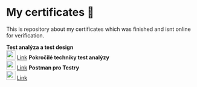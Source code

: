 
  # My certificates  📝  
  This is repository about my certificates which was finished and isnt online for verification.
  
  **Test analýza a test design**\
 <img src="/Images/PDF_icon.ico" width="24">
[Link](/PDF-certificates/Test%20analýza%20a%20test%20design.pdf)
  **Pokročilé techniky test analýzy**\
 <img src="/Images/PDF_icon.ico" width="24">
[Link](/PDF-certificates/Pokročilé%20techniky%20test%20analýzy.pdf)
  **Postman pro Testry**\
 <img src="/Images/PDF_icon.ico" width="24"> 
[Link](/PDF-certificates/Postman%20pro%20testery.pdf)